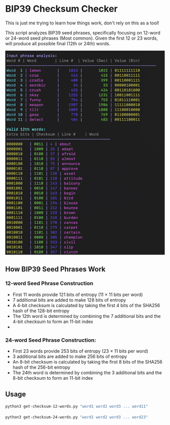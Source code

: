 # BIP39 Checksum Checker

This is just me trying to learn how things work, don't rely on this as a tool!

This script analyzes BIP39 seed phrases, specifically focusing on 12-word or 24-word seed phrases (Most common).  Given the first 12 or 23 words, will produce all possible final (12th or 24th) words. 

<img src="screenshot.jpg" width="800">

## How BIP39 Seed Phrases Work

### 12-word Seed Phrase Construction
- First 11 words provide 121 bits of entropy (11 × 11 bits per word)
- 7 additional bits are added to make 128 bits of entropy
- A 4-bit checksum is calculated by taking the first 4 bits of the SHA256 hash of the 128-bit entropy
- The 12th word is determined by combining the 7 additional bits and the 4-bit checksum to form an 11-bit index
- 
### 24-word Seed Phrase Construction:
- First 23 words provide 253 bits of entropy (23 × 11 bits per word)
- 3 additional bits are added to make 256 bits of entropy
- An 8-bit checksum is calculated by taking the first 8 bits of the SHA256 hash of the 256-bit entropy
- The 24th word is determined by combining the 3 additional bits and the 8-bit checksum to form an 11-bit index

## Usage

```bash
python3 get-checksum-12-words.py "word1 word2 word3 ... word11"

python3 get-checksum-24-words.py "word1 word2 word3 ... word23"
